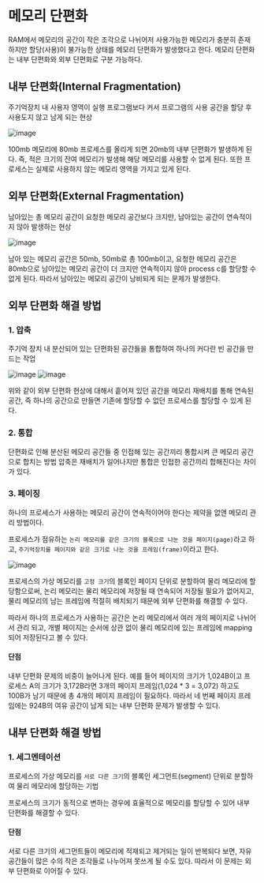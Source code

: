 # 메모리 단편화

RAM에서 메모리의 공간이 작은 조각으로 나뉘어저 사용가능한 메모리가 충분히 존재하지만 할당(사용)이 불가능한 상태를 메모리 단편화가 발생했다고 한다. 메모리 단편화는 내부 단편화와 외부 단편화로 구분 가능하다.

## 내부 단편화(Internal Fragmentation)

주기억장치 내 사용자 영역이 실행 프로그램보다 커서 프로그램의 사용 공간을 할당 후 사용도지 않고 남게 되는 현상

![image](https://github.com/Ahrang777/CS-Study/assets/100702397/5e6f1073-d147-4edb-a6de-d8561f1af7d7)


100mb 메모리에 80mb 프로세스를 올리게 되면 20mb의 내부 단편화가 발생하게 된다.
즉, 적은 크기의 잔여 메모리가 발생해 해당 메모리를 사용할 수 없게 된다.
또한 프로세스는 실제로 사용하지 않는 메모리 영역을 가지고 있게 된다.

## 외부 단편화(External Fragmentation)

남아있는 총 메모리 공간이 요청한 메모리 공간보다 크지만, 남아있는 공간이 연속적이지 않아 발생하는 현상

![image](https://github.com/Ahrang777/CS-Study/assets/100702397/646d7b2f-27e5-4e1c-a8d5-d0343611f252)


남아 있는 메모리 공간은 50mb, 50mb로 총 100mb이고, 요청한 메모리 공간은 80mb으로 남아있는 메모리 공간이 더 크지만 연속적이지 않아 process c를 할당할 수 없게 된다.
따라서 남아있는 메모리 공간이 낭비되게 되는 문제가 발생한다.

## 외부 단편화 해결 방법

### 1. 압축

주기억 장치 내 분산되어 있는 단편화된 공간들을 통합하여 하나의 커다란 빈 공간을 만드는 작업

![image](https://github.com/Ahrang777/CS-Study/assets/100702397/bf28bfb0-0633-44ad-8cb8-d0f6211a639a)
![image](https://github.com/Ahrang777/CS-Study/assets/100702397/b638a3a8-ee80-4917-824e-0c1cad8f741b)


위와 같이 외부 단편화 현상에 대해서 흩어져 있던 공간을 메모리 재배치를 통해 연속된 공간, 즉 하나의 공간으로 만들면 기존에 할당할 수 없던 프로세스를 할당할 수 있게 된다.

### 2. 통합

단편화로 인해 분산된 메모리 공간들 중 인접해 있는 공간끼리 통합시켜 큰 메모리 공간으로 합치는 방법
압축은 재배치가 일어나지만 통합은 인접한 공간끼리 합해진다는 차이가 있다.

### 3. 페이징

하나의 프로세스가 사용하는 메모리 공간이 연속적이어야 한다는 제약을 없앤 메모리 관리 방법이다.

프로세스가 점유하는 `논리 메모리를 같은 크기의 블록으로 나눈 것을 페이지(page)`라고 하고, `주기억장치를 페이지와 같은 크기로 나눈 것을 프레임(frame)`이라고 한다.

![image](https://github.com/Ahrang777/CS-Study/assets/100702397/28dca790-d45b-4bcb-b4ee-d5b7a7834b3b)


프로세스의 가상 메모리를 `고정 크기`의 블록인 페이지 단위로 분할하여 물리 메모리에 할당함으로써, 논리 메모리는 물리 메모리에 저장될 때 연속되어 저장될 필요가 없어지고, 물리 메모리의 남는 프레임에 적절히 배치되기 때문에 외부 단편화를 해결할 수 있다.

따라서 하나의 프로세스가 사용하는 공간은 논리 메모리에서 여러 개의 페이지로 나뉘어서 관리 되고, 개별 페이지는 순서에 상관 없이 물리 메모리에 있는 프레임에 mapping 되어 저장된다고 볼 수 있다.

#### 단점

내부 단편화 문제의 비중이 늘어나게 된다. 예를 들어 페이지의 크기가 1,024B이고 프로세스 A의 크기가 3,172B라면 3개의 페이지 프레임(1,024 \* 3 = 3,072) 하고도 100B가 남기 때문에 총 4개의 페이지 프레임이 필요하다. 따라서 네 번째 페이지 프레임에는 924B의 여유 공간이 남게 되는 내부 단편화 문제가 발생할 수 있다.

## 내부 단편화 해결 방법

### 1. 세그멘테이션

프로세스의 가상 메모리를 `서로 다른 크기`의 블록인 세그먼트(segment) 단위로 분할하여 물리 메모리에 할당하는 기법

프로세스의 크기가 동적으로 변하는 경우에 효율적으로 메모리를 할당할 수 있어 내부 단편화를 해결할 수 있다.

#### 단점

서로 다른 크기의 세그먼트들이 메모리에 적재되고 제거되는 일이 반복되다 보면, 자유 공간들이 많은 수의 작은 조각들로 나누어져 못쓰게 될 수도 있다. 따라서 이 문제는 외부 단편화로 이어질 수 있다.
